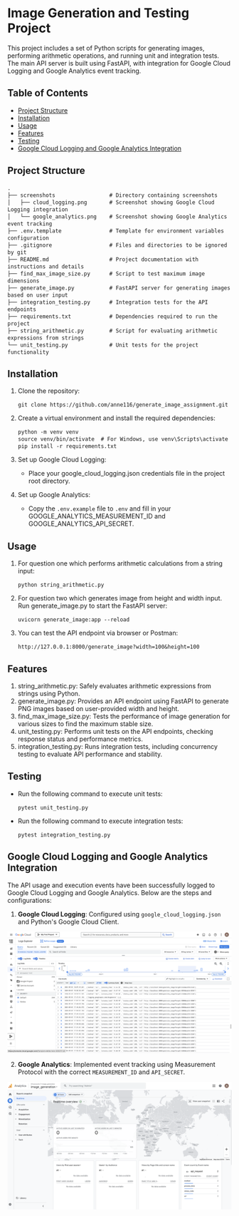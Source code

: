 # Image Generation and Testing Project

This project includes a set of Python scripts for generating images, performing arithmetic operations, and running unit and integration tests. The main API server is built using FastAPI, with integration for Google Cloud Logging and Google Analytics event tracking.

## Table of Contents

- [Project Structure](#project-structure)
- [Installation](#installation)
- [Usage](#usage)
- [Features](#features)
- [Testing](#testing)
- [Google Cloud Logging and Google Analytics Integration](#google-cloud-logging-and-google-analytics-integration)

## Project Structure
`````
.
├── screenshots                 # Directory containing screenshots
│   ├── cloud_logging.png       # Screenshot showing Google Cloud Logging integration
│   └── google_analytics.png    # Screenshot showing Google Analytics event tracking
├── .env.template               # Template for environment variables configuration
├── .gitignore                  # Files and directories to be ignored by git
├── README.md                   # Project documentation with instructions and details
├── find_max_image_size.py      # Script to test maximum image dimensions
├── generate_image.py           # FastAPI server for generating images based on user input
├── integration_testing.py      # Integration tests for the API endpoints
├── requirements.txt            # Dependencies required to run the project
├── string_arithmetic.py        # Script for evaluating arithmetic expressions from strings
└── unit_testing.py             # Unit tests for the project functionality
`````


## Installation

1. Clone the repository:
   ```
   git clone https://github.com/anne116/generate_image_assignment.git
   ```
2. Create a virtual environment and install the required dependencies:
    ```
    python -m venv venv
    source venv/bin/activate  # For Windows, use venv\Scripts\activate
    pip install -r requirements.txt
    ```
3. Set up Google Cloud Logging:
    - Place your google_cloud_logging.json credentials file in the project root directory.
    
4. Set up Google Analytics:
    - Copy the `.env.example` file to `.env` and fill in your GOOGLE_ANALYTICS_MEASUREMENT_ID and GOOGLE_ANALYTICS_API_SECRET.


## Usage

1. For question one which performs arithmetic calculations from a string input:
    ```
    python string_arithmetic.py
    ```

2. For question two which generates image from height and width input. Run generate_image.py to start the FastAPI server:
    ```
    uvicorn generate_image:app --reload
    ```
    
3. You can test the API endpoint via browser or Postman:
    ```
    http://127.0.0.1:8000/generate_image?width=100&height=100
    ```

## Features

1. string_arithmetic.py: Safely evaluates arithmetic expressions from strings using Python.
2. generate_image.py: Provides an API endpoint using FastAPI to generate PNG images based on user-provided width and height.
3. find_max_image_size.py: Tests the performance of image generation for various sizes to find the maximum stable size.
4. unit_testing.py: Performs unit tests on the API endpoints, checking response status and performance metrics.
5. integration_testing.py: Runs integration tests, including concurrency testing to evaluate API performance and stability.

## Testing

- Run the following command to execute unit tests:
    ```
    pytest unit_testing.py
    ```
- Run the following command to execute integration tests:
    ```
    pytest integration_testing.py
    ```

## Google Cloud Logging and Google Analytics Integration

The API usage and execution events have been successfully logged to Google Cloud Logging and Google Analytics. Below are the steps and configurations:

1. **Google Cloud Logging**: Configured using `google_cloud_logging.json` and Python's Google Cloud Client.

![Google Cloud Logging Screenshot](screenshots/cloud_logging.png)

2. **Google Analytics**: Implemented event tracking using Measurement Protocol with the correct `MEASUREMENT_ID` and `API_SECRET`.

![Google Analytics Screenshot](screenshots/google_analytics.png)
